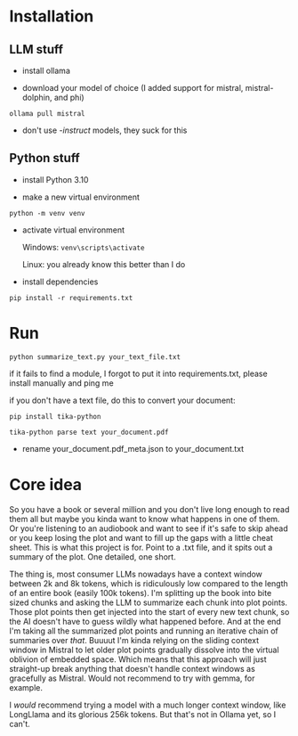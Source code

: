 # Installation

## LLM stuff

- install ollama

- download your model of choice (I added support for mistral, mistral-dolphin, and phi)

``` ollama pull mistral ```

- don't use *-instruct* models, they suck for this


## Python stuff

- install Python 3.10

- make a new virtual environment

``` python -m venv venv ```

- activate virtual environment

    Windows: ``` venv\scripts\activate ```

    Linux: you already know this better than I do

- install dependencies

``` pip install -r requirements.txt ```


# Run

``` python summarize_text.py your_text_file.txt ```

if it fails to find a module, I forgot to put it into requirements.txt, please install manually and ping me

if you don't have a text file, do this to convert your document:

```pip install tika-python ```

``` tika-python parse text your_document.pdf ```
 
- rename your_document.pdf_meta.json to your_document.txt

# Core idea

So you have a book or several million and you don't live long enough to read them all but maybe you kinda want to know what happens in one of them. Or you're listening to an audiobook and want to see if it's safe to skip ahead or you keep losing the plot and want to fill up the gaps with a little cheat sheet.
This is what this project is for. Point to a .txt file, and it spits out a summary of the plot. One detailed, one short.

The thing is, most consumer LLMs nowadays have a context window between 2k and 8k tokens, which is ridiculously low compared to the length of an entire book (easily 100k tokens). I'm splitting up the book into bite sized chunks and asking the LLM to summarize each chunk into plot points. 
Those plot points then get injected into the start of every new text chunk, so the AI doesn't have to guess wildly what happened before. And at the end I'm taking all the summarized plot points and running an iterative chain of summaries over *that*. Buuuut I'm kinda relying on the sliding context window in Mistral to let older plot points gradually dissolve into the virtual oblivion of embedded space. Which means that this approach will just straight-up break anything that doesn't handle context windows as gracefully as Mistral. Would not recommend to try with gemma, for example.

I *would* recommend trying a model with a much longer context window, like LongLlama and its glorious 256k tokens. But that's not in Ollama yet, so I can't.